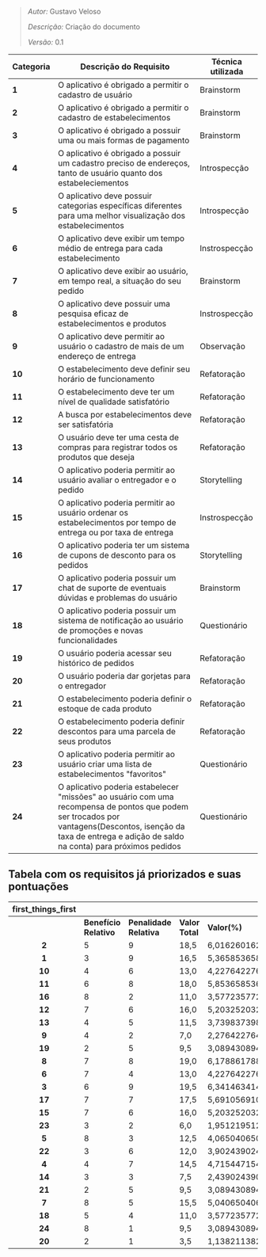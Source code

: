 > *Autor:* Gustavo Veloso
>
> *Descrição:* Criação do documento
>
> *Versão:* 0.1
 

| Categoria | Descrição do Requisito | Técnica utilizada |
| -------- | -------- | -------- |
| **1**     | O aplicativo é obrigado a permitir o cadastro de usuário | Brainstorm |
| **2**     | O aplicativo é obrigado a permitir o cadastro de estabelecimentos | Brainstorm |
| **3**     | O aplicativo é obrigado a possuir uma ou mais formas de pagamento | Brainstorm |
| **4**     | O aplicativo é obrigado a possuir um cadastro preciso de endereços, tanto de usuário quanto dos estabeleciementos | Introspecção |
| **5**   | O aplicativo deve possuir categorias específicas diferentes para uma melhor visualização dos estabelecimentos | Introspecção |
| **6**   | O aplicativo deve exibir um tempo médio de entrega para cada estabelecimento | Instrospecção |
| **7**   | O aplicativo deve exibir ao usuário, em tempo real, a situação do seu pedido | Brainstorm |
| **8**   | O aplicativo deve possuir uma pesquisa eficaz de estabelecimentos e produtos | Instrospecção |
| **9**   | O aplicativo deve permitir ao usuário o cadastro de mais de um endereço de entrega | Observação |
| **10**    | O estabelecimento deve definir seu horário de funcionamento | Refatoração |
| **11**    | O estabelecimento deve ter um nível de qualidade satisfatório | Refatoração |
| **12**    | A busca por estabelecimentos deve ser satisfatória | Refatoração |
| **13**    | O usuário deve ter uma cesta de compras para registrar todos os produtos que deseja | Refatoração |
| **14**    | O aplicativo poderia permitir ao usuário avaliar o entregador e o pedido | Storytelling |
| **15**    | O aplicativo poderia permitir ao usuário ordenar os estabelecimentos por tempo de entrega ou por taxa de entrega | Instrospecção |
| **16**    | O aplicativo poderia ter um sistema de cupons de desconto para os pedidos | Storytelling |
| **17**    | O aplicativo poderia possuir um chat de suporte de eventuais dúvidas e problemas do usuário | Brainstorm |
| **18**    | O aplicativo poderia possuir um sistema de notificação ao usuário de promoções e novas funcionalidades | Questionário |
| **19**    | O usuário poderia acessar seu histórico de pedidos | Refatoração |
| **20**    | O usuário poderia dar gorjetas para o entregador | Refatoração |
| **21**    | O estabelecimento poderia definir o estoque de cada produto | Refatoração |
| **22**    | O estabelecimento poderia definir descontos para uma parcela de seus produtos | Refatoração |
| **23**     | O aplicativo poderia permitir ao usuário criar uma lista de estabelecimentos "favoritos" | Questionário |
| **24**     | O aplicativo poderia estabelecer "missões" ao usuário com uma recompensa de pontos que podem ser trocados por vantagens(Descontos, isenção da taxa de entrega e adição de saldo na conta) para próximos pedidos | Questionário |


## Tabela com os requisitos já priorizados e suas pontuações

|  first_things_first |  |  |  |  |  |  |  |  |  |
| :---: | --- | --- | --- | --- | --- | --- | --- | --- | --- |
|   | **Benefício Relativo** | **Penalidade Relativa** | **Valor Total** | **Valor(%)** | **Custo Relativo** | **Custo(%)** | **Risco Relativo** | **Risco(%)** | **Prioridade** |
|  **2** | 5 | 9 | 18,5 | 6,016260162601626 | 4 | 3,3057851239669422 | 2 | 1,6260162601626016 | 1,1444274028629857 |
|  **1** | 3 | 9 | 16,5 | 5,365853658536586 | 4 | 3,3057851239669422 | 2 | 1,6260162601626016 | 1,0207055214723928 |
|  **10** | 4 | 6 | 13,0 | 4,227642276422764 | 3 | 2,479338842975207 | 2 | 1,6260162601626016 | 0,9542007885956931 |
|  **11** | 6 | 8 | 18,0 | 5,853658536585366 | 4 | 3,3057851239669422 | 5 | 4,065040650406504 | 0,7152709359605911 |
|  **16** | 8 | 2 | 11,0 | 3,5772357723577235 | 4 | 3,3057851239669422 | 2 | 1,6260162601626016 | 0,6804703476482618 |
|  **12** | 7 | 6 | 16,0 | 5,203252032520325 | 5 | 4,132231404958677 | 6 | 4,878048780487805 | 0,521060422554165 |
|  **13** | 4 | 5 | 11,5 | 3,7398373983739837 | 4 | 3,3057851239669422 | 4 | 3,252032520325203 | 0,5188292319164802 |
|  **9** | 4 | 2 | 7,0 | 2,2764227642276422 | 2 | 1,6528925619834711 | 3 | 2,4390243902439024 | 0,49706572769953056 |
|  **19** | 2 | 5 | 9,5 | 3,089430894308943 | 4 | 3,3057851239669422 | 3 | 2,4390243902439024 | 0,495687796463993 |
|  **8** | 7 | 8 | 19,0 | 6,178861788617886 | 7 | 5,785123966942149 | 7 | 5,691056910569106 | 0,4898263555981677 |
|  **6** | 7 | 4 | 13,0 | 4,227642276422764 | 5 | 4,132231404958677 | 5 | 4,065040650406504 | 0,4692020879940343 |
|  **3** | 6 | 9 | 19,5 | 6,341463414634147 | 6 | 4,958677685950414 | 9 | 7,317073170731708 | 0,4615610328638498 |
|  **17** | 7 | 7 | 17,5 | 5,691056910569106 | 7 | 5,785123966942149 | 7 | 5,691056910569106 | 0,4511558538404176 |
|  **15** | 7 | 6 | 16,0 | 5,203252032520325 | 6 | 4,958677685950414 | 7 | 5,691056910569106 | 0,4414044687642499 |
|  **23** | 3 | 2 | 6,0 | 1,951219512195122 | 2 | 1,6528925619834711 | 3 | 2,4390243902439024 | 0,426056338028169 |
|  **5** | 8 | 3 | 12,5 | 4,065040650406504 | 5 | 4,132231404958677 | 6 | 4,878048780487805 | 0,40707845512044144 |
|  **22** | 3 | 6 | 12,0 | 3,902439024390244 | 6 | 4,958677685950414 | 5 | 4,065040650406504 | 0,39672131147540984 |
|  **4** | 4 | 7 | 14,5 | 4,715447154471545 | 7 | 5,785123966942149 | 7 | 5,691056910569106 | 0,37381485032491746 |
|  **14** | 3 | 3 | 7,5 | 2,4390243902439024 | 5 | 4,132231404958677 | 3 | 2,4390243902439024 | 0,3455168475157053 |
|  **21** | 2 | 5 | 9,5 | 3,089430894308943 | 4 | 3,3057851239669422 | 6 | 4,878048780487805 | 0,3372946009389671 |
|  **7** | 8 | 5 | 15,5 | 5,040650406504065 | 8 | 6,6115702479338845 | 9 | 7,317073170731708 | 0,32748384843722717 |
|  **18** | 5 | 4 | 11,0 | 3,5772357723577235 | 6 | 4,958677685950414 | 7 | 5,691056910569106 | 0,30346557227542176 |
|  **24** | 8 | 1 | 9,5 | 3,089430894308943 | 7 | 5,785123966942149 | 8 | 6,504065040650406 | 0,22733115791555425 |
|  **20** | 2 | 1 | 3,5 | 1,1382113821138211 | 6 | 4,958677685950414 | 5 | 4,065040650406504 | 0,1157103825136612 |